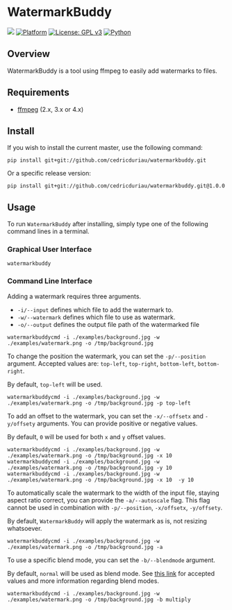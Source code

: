 # WatermarkBuddy

![](https://github.com/cedricduriau/watermarkbuddy/workflows/Build/badge.svg?branch=master)
[![Platform](https://img.shields.io/badge/Platform-linux--64-lightgrey.svg)](https://img.shields.io/badge/Platform-linux--64-lightgrey.svg)
[![License: GPL v3](https://img.shields.io/badge/License-GPLv3-blue.svg)](https://www.gnu.org/licenses/gpl-3.0)
[![Python](https://img.shields.io/badge/Python-2.7%20|%203.6-blue.svg)](https://img.shields.io/badge/Python-2.7%20|%203.6-blue.svg)

## Overview

WatermarkBuddy is a tool using ffmpeg to easily add watermarks to files.

## Requirements
* [ffmpeg](https://ffmpeg.org/) (2.x, 3.x or 4.x)

## Install

If you wish to install the current master, use the following command:

`pip install git+git://github.com/cedricduriau/watermarkbuddy.git`

Or a specific release version:

`pip install git+git://github.com/cedricduriau/watermarkbuddy.git@1.0.0`


## Usage

To run `WatermarkBuddy` after installing, simply type one of the following command lines in a terminal.

### Graphical User Interface

```
watermarkbuddy
```

### Command Line Interface

Adding a watermark requires three arguments.

* `-i/--input` defines which file to add the watermark to.
* `-w/--watermark` defines which file to use as watermark.
* `-o/--output` defines the output file path of the watermarked file

```
watermarkbuddycmd -i ./examples/background.jpg -w ./examples/watermark.png -o /tmp/background.jpg
```

To change the position the watermark, you can set the `-p/--position` argument.
Accepted values are: `top-left`, `top-right`, `bottom-left`, `bottom-right`.

By default, `top-left` will be used.

```
watermarkbuddycmd -i ./examples/background.jpg -w ./examples/watermark.png -o /tmp/background.jpg -p top-left
```

To add an offset to the watermark, you can set the `-x/--offsetx` and `-y/offsety` arguments.
You can provide positive or negative values.

By default, `0` will be used for both `x` and  `y` offset values.

```
watermarkbuddycmd -i ./examples/background.jpg -w ./examples/watermark.png -o /tmp/background.jpg -x 10
watermarkbuddycmd -i ./examples/background.jpg -w ./examples/watermark.png -o /tmp/background.jpg -y 10
watermarkbuddycmd -i ./examples/background.jpg -w ./examples/watermark.png -o /tmp/background.jpg -x 10  -y 10
```

To automatically scale the watermark to the width of the input file, staying aspect ratio correct, you can provide the `-a/--autoscale` flag. This flag cannot be used in combination with `-p/--position`, `-x/offsetx`, `-y/offsety`.

By default, `WatermarkBuddy` will apply the watermark as is, not resizing whatsoever.

```
watermarkbuddycmd -i ./examples/background.jpg -w ./examples/watermark.png -o /tmp/background.jpg -a
```

To use a specific blend mode, you can set the `-b/--blendmode` argument.

By default, `normal` will be used as blend mode.
See [this link](https://ffmpeg.org/ffmpeg-filters.html#blend_002c-tblend) for accepted values and more information regarding blend modes.

```
watermarkbuddycmd -i ./examples/background.jpg -w ./examples/watermark.png -o /tmp/background.jpg -b multiply
```
